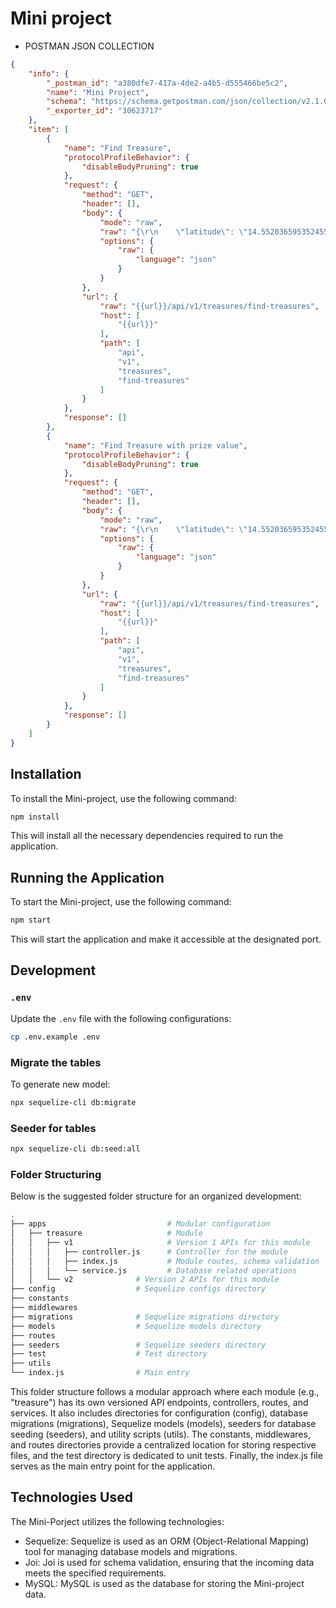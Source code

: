 # Mini project
- POSTMAN JSON COLLECTION
```json
{
	"info": {
		"_postman_id": "a380dfe7-417a-4de2-a4b5-d555466be5c2",
		"name": "Mini Project",
		"schema": "https://schema.getpostman.com/json/collection/v2.1.0/collection.json",
		"_exporter_id": "30623717"
	},
	"item": [
		{
			"name": "Find Treasure",
			"protocolProfileBehavior": {
				"disableBodyPruning": true
			},
			"request": {
				"method": "GET",
				"header": [],
				"body": {
					"mode": "raw",
					"raw": "{\r\n    \"latitude\": \"14.552036595352455\",\r\n    \"longitude\": \"121.01696118771324\",\r\n    \"distance\": \"1\",\r\n    \"prize_value\": \"20\"\r\n}",
					"options": {
						"raw": {
							"language": "json"
						}
					}
				},
				"url": {
					"raw": "{{url}}/api/v1/treasures/find-treasures",
					"host": [
						"{{url}}"
					],
					"path": [
						"api",
						"v1",
						"treasures",
						"find-treasures"
					]
				}
			},
			"response": []
		},
		{
			"name": "Find Treasure with prize value",
			"protocolProfileBehavior": {
				"disableBodyPruning": true
			},
			"request": {
				"method": "GET",
				"header": [],
				"body": {
					"mode": "raw",
					"raw": "{\r\n    \"latitude\": \"14.552036595352455\",\r\n    \"longitude\": \"121.01696118771324\",\r\n    \"distance\": \"1\",\r\n    \"prize_value\": 10\r\n}",
					"options": {
						"raw": {
							"language": "json"
						}
					}
				},
				"url": {
					"raw": "{{url}}/api/v1/treasures/find-treasures",
					"host": [
						"{{url}}"
					],
					"path": [
						"api",
						"v1",
						"treasures",
						"find-treasures"
					]
				}
			},
			"response": []
		}
	]
}
```

## Installation

To install the Mini-project, use the following command:
```bash
npm install
```
This will install all the necessary dependencies required to run the application.

## Running the Application

To start the Mini-project, use the following command:
```bash
npm start
```
This will start the application and make it accessible at the designated port.

## Development
### `.env`

Update the `.env` file with the following configurations:

``` bash
cp .env.example .env
```

### Migrate the tables

To generate new model:
```bash
npx sequelize-cli db:migrate
```
### Seeder for tables

```bash
npx sequelize-cli db:seed:all
```

### Folder Structuring
Below is the suggested folder structure for an organized development: 
```bash
.
├── apps                    	   # Modular configuration
│   ├── treasure                   # Module
│   │   ├── v1              	   # Version 1 APIs for this module
│   │   │   ├── controller.js      # Controller for the module
│   │   │   ├── index.js           # Module routes, schema validation
│   │   │   └── service.js         # Database related operations
│   │   └── v2              # Version 2 APIs for this module
├── config                  # Sequelize configs directory
├── constants
├── middlewares
├── migrations              # Sequelize migrations directory
├── models                  # Sequelize models directory
├── routes
├── seeders                 # Sequelize seeders directory
├── test                    # Test directory
├── utils
└── index.js                # Main entry
```

This folder structure follows a modular approach where each module (e.g., "treasure") has its own versioned API endpoints, controllers, routes, and services. It also includes directories for configuration (config), database migrations (migrations), Sequelize models (models), seeders for database seeding (seeders), and utility scripts (utils). The constants, middlewares, and routes directories provide a centralized location for storing respective files, and the test directory is dedicated to unit tests. Finally, the index.js file serves as the main entry point for the application.


## Technologies Used

The Mini-Porject utilizes the following technologies:

- Sequelize: Sequelize is used as an ORM (Object-Relational Mapping) tool for managing database models and migrations.
- Joi: Joi is used for schema validation, ensuring that the incoming data meets the specified requirements.
- MySQL: MySQL is used as the database for storing the Mini-project data.
